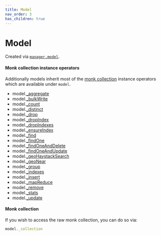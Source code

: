 ```yaml
---
title: Model
nav_order: 3
has_children: true
---
```


# Model

Created via [`manager.model`](../manager/model).

#### Monk collection instance operators

Additionally models inherit most of the [monk collection](https://automattic.github.io/monk/docs/collection/) instance operators which are available under `model`.

  * model.[_aggregate](https://automattic.github.io/monk/docs/collection/aggregate.html)
  * model.[_bulkWrite](https://automattic.github.io/monk/docs/collection/bulkWrite.html)
  * model.[_count](https://automattic.github.io/monk/docs/collection/count.html)
  * model.[_distinct](https://automattic.github.io/monk/docs/collection/distinct.html)
  * model.[_drop](https://automattic.github.io/monk/docs/collection/drop.html)
  * model.[_dropIndex](https://automattic.github.io/monk/docs/collection/dropIndex.html)
  * model.[_dropIndexes](https://automattic.github.io/monk/docs/collection/dropIndexes.html)
  * model.[_ensureIndex](https://automattic.github.io/monk/docs/collection/ensureIndex.html)
  * model.[_find](https://automattic.github.io/monk/docs/collection/find.html)
  * model.[_findOne](https://automattic.github.io/monk/docs/collection/findOne.html)
  * model.[_findOneAndDelete](https://automattic.github.io/monk/docs/collection/findOneAndDelete.html)
  * model.[_findOneAndUpdate](https://automattic.github.io/monk/docs/collection/findOneAndUpdate.html)
  * model.[_geoHaystackSearch](https://automattic.github.io/monk/docs/collection/geoHaystackSearch.html)
  * model.[_geoNear](https://automattic.github.io/monk/docs/collection/geoNear.html)
  * model.[_group](https://automattic.github.io/monk/docs/collection/group.html)
  * model.[_indexes](https://automattic.github.io/monk/docs/collection/indexes.html)
  * model.[_insert](https://automattic.github.io/monk/docs/collection/insert.html)
  * model.[_mapReduce](https://automattic.github.io/monk/docs/collection/mapReduce.html)
  * model.[_remove](https://automattic.github.io/monk/docs/collection/remove.html)
  * model.[_stats](https://automattic.github.io/monk/docs/collection/stats.html)
  * model.[_update](https://automattic.github.io/monk/docs/collection/update.html)

#### Monk collection

If you wish to access the raw monk collection, you can do so via:
```js
model._collection
```
